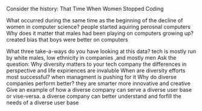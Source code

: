 Consider the history: That Time When Women Stopped Coding

What occurred during the same time as the beginning of the decline of women in computer science?
people started aquiring perosnal computers
Why does it matter that males had been playing on computers growing up?
created bias that boys were better on computers


What three take-a-ways do you have looking at this data?
tech is mostly run by white males, low ethnicity in companies ,and mostly men
Ask the question: Why diversity matters to your tech company
the differences in perspective and life expiriences are invaluble
When are diversity efforts most successful?
when managment is pushing for it
Why do diverse companies perform better?
they are smarter more innovative and creative
Give an example of how a diverse company can serve a diverse user base or vise-versa.
a diverse company can better understand and forfill the needs of a diverse user base
